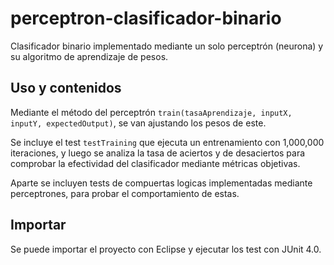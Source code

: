 # perceptron-clasificador-binario
Clasificador binario implementado mediante un solo perceptrón (neurona) y su algoritmo de aprendizaje de pesos.

## Uso y contenidos
Mediante el método del perceptrón ```train(tasaAprendizaje, inputX, inputY, expectedOutput)```, se van ajustando los pesos de este.

Se incluye el test ```testTraining``` que ejecuta un entrenamiento con 1,000,000 iteraciones, y luego se analiza la tasa de aciertos y de desaciertos para comprobar la efectividad del clasificador mediante métricas objetivas.

Aparte se incluyen tests de compuertas logicas implementadas mediante perceptrones, para probar el comportamiento de estas.

## Importar
Se puede importar el proyecto con Eclipse y ejecutar los test con JUnit 4.0.
